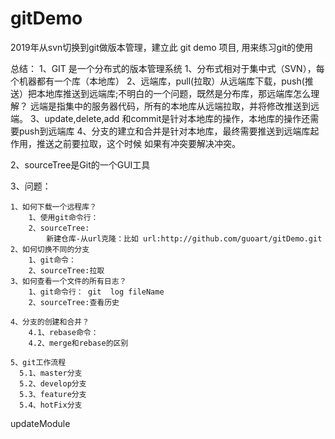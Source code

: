# gitDemo
2019年从svn切换到git做版本管理，建立此 git demo 项目, 用来练习git的使用

总结：
1、GIT 是一个分布式的版本管理系统
    1、分布式相对于集中式（SVN），每个机器都有一个库（本地库）
    2、远端库，pull(拉取）从远端库下载，push(推送）把本地库推送到远端库;不明白的一个问题，既然是分布库，那远端库怎么理解？
      远端是指集中的服务器代码，所有的本地库从远端拉取，并将修改推送到远端。
    3、update,delete,add 和commit是针对本地库的操作，本地库的操作还需要push到远端库
    4、分支的建立和合并是针对本地库，最终需要推送到远端库起作用，推送之前要拉取，这个时候	如果有冲突要解决冲突。

2、sourceTree是Git的一个GUI工具

3、问题：

    1、如何下载一个远程库？
        1、使用git命令行：
        2、sourceTree:  
            新建仓库-从url克隆：比如 url:http://github.com/guoart/gitDemo.git
    2、如何切换不同的分支
        1、git命令：
        2、sourceTree:拉取
    3、如何查看一个文件的所有日志？
        1、git命令行： git  log fileName
        2、sourceTree:查看历史

    4、分支的创建和合并？
        4.1、rebase命令：
        4.2、merge和rebase的区别

    5、git工作流程
      5.1、master分支
      5.2、develop分支
      5.3、feature分支
      5.4、hotFix分支
  
updateModule
